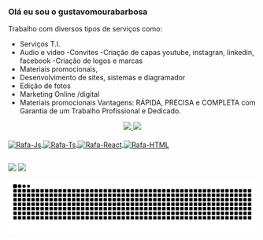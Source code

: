 ### Olá eu sou o gustavomourabarbosa

Trabalho com diversos tipos de serviços como:
- Serviços T.I.
- Audio e vídeo
-Convites
-Criação de capas youtube, instagran, linkedin, facebook
-Criação de logos e marcas
- Materiais promocionais,
- Desenvolvimento de sites, sistemas e diagramador
- Edição de fotos
- Marketing Online /digital
- Materiais promocionais
Vantagens: RÁPIDA, PRECISA e COMPLETA com Garantia de um Trabalho Profissional e Dedicado.

<div align="center">
  <a href="https://onlinetimer.com.br/">
  <img height="180em" src="https://github-readme-stats.vercel.app/api?username=gustavomourabar&show_icons=true&theme=dark&include_all_commits=true&count_private=true"/>
  <img height="180em" src="https://github-readme-stats.vercel.app/api/top-langs/?username=gustavomourabar&layout=compact&langs_count=7&theme=dark"/>
</div>
<div style="display: inline_block"><br>
  <img align="center" alt="Rafa-Js" height="30" width="40" src="https://cdn.jsdelivr.net/gh/devicons/devicon/icons/php/php-original.svg" />
  <img align="center" alt="Rafa-Ts" height="30" width="40" src="https://cdn.jsdelivr.net/gh/devicons/devicon/icons/html5/html5-original.svg" />
  <img align="center" alt="Rafa-React" height="30" width="40" src="https://cdn.jsdelivr.net/gh/devicons/devicon/icons/css3/css3-original.svg" />
  <img align="center" alt="Rafa-HTML" height="30" width="40" src="https://cdn.jsdelivr.net/gh/devicons/devicon/icons/wordpress/wordpress-original.svg" />
</div>
  
  ##
 
  <div> 
  <a href = "gustavomourabarbosa@gmail.com"><img src="https://img.shields.io/badge/-Gmail-%23333?style=for-the-badge&logo=gmail&logoColor=white" target="_blank"></a>
  <a href="https://www.linkedin.com/in/gustavo-moura-barbosa-a53808187/" target="_blank"><img src="https://img.shields.io/badge/-LinkedIn-%230077B5?style=for-the-badge&logo=linkedin&logoColor=white" target="_blank"></a> 

  ![Snake animation](https://github.com/gustavomourabar/gustavomourabar/blob/output/github-contribution-grid-snake.svg)
    
</div>

